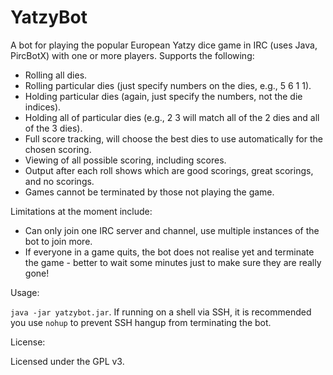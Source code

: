 YatzyBot
========

A bot for playing the popular European Yatzy dice game in IRC (uses Java, PircBotX) with one or more players. Supports the following:

* Rolling all dies.
* Rolling particular dies (just specify numbers on the dies, e.g., 5 6 1 1).
* Holding particular dies (again, just specify the numbers, not the die indices).
* Holding all of particular dies (e.g., 2 3 will match all of the 2 dies and all of the 3 dies).
* Full score tracking, will choose the best dies to use automatically for the chosen scoring.
* Viewing of all possible scoring, including scores.
* Output after each roll shows which are good scorings, great scorings, and no scorings.
* Games cannot be terminated by those not playing the game.

Limitations at the moment include:

* Can only join one IRC server and channel, use multiple instances of the bot to join more.
* If everyone in a game quits, the bot does not realise yet and terminate the game - better to wait some minutes just to make sure they are really gone!

Usage:

`java -jar yatzybot.jar`. If running on a shell via SSH, it is recommended you use `nohup` to prevent SSH hangup from terminating the bot.

License:

Licensed under the GPL v3.